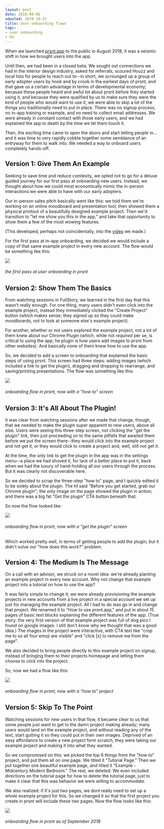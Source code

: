 ```yaml
---
layout: post
date: 2018-09-06
udpated: 2019-10-31
title: User onboarding flows
tags:
- user onboarding
- UX
---
```


When we launched <a href="https://prsnt.app" target="_blank">prsnt.app</a> to the public in August 2018, it was a seismic shift in how we brought users into the app.

Until then, we had been in a closed beta. We sought out connections we had in the interior design industry, asked for referrals, scoured Houzz and local lists for people to reach out to--in short, we scrounged up a group of early adopter users by hook and by crook in the earliest days of prsnt, and that gave us a certain advantage in terms of developmental economy; because these people heard and awful lot about prsnt before they started using it, and because they were qualified by us to make sure they were the kind of people who would want to use it, we were able to skip a lot of the things you traditionally need to put in place. There was no signup process, no in-app training or example, and no need to collect email addresses. We were already in constant contact with those early users, and we had explained the app to death by the time we let them touch it. 

Then, the exciting time came to open the doors and start letting people in... and it was time to very rapidly cobble together some semblance of an entryway for them to walk into. We needed a way to onboard users completely hands-off.

## Version 1: Give Them An Example

Seeking to save time and reduce comlexity, we opted not to go for a deluxe guided journey for our first pass at onboarding new users. Instead, we thought about how we could most economically mimic the in-person interactions we were able to have with our early adopters.

Our in-person sales pitch basically went like this: we told them we're working on an online moodboard and presentation tool, then showed them a physical printout of a beautifully designed example project. Then we'd transition to "let me show you this in the app," and take that opportunity to show them a few of the most wowing features. 

(This developed, perhaps not coincidentally, into the [video]({{site.baseurl}}/2018/09/05/video-production.html) we made.)

For the first pass at in-app onboarding, we decided we would include a copy of that same example project in every new account. The flow would be something like this:

![]({{site.baseurl}}/images/2018/09/06/flow-1.jpg)

###### the first pass at user onboarding in prsnt

## Version 2: Show Them The Basics

From watching sessions in FullStory, we learned in the first day that this wasn't really enough. For one thing, many users didn't even click into the example project, instead they immediately clicked the "Create Project" button (which makes sense; they signed up so they could make moodboards, not to look at someone else's example project). 

For another, whether or not users explored the example project, not a lot of them knew about our Chrome Plugin (which, while not _required_ per se, is critical to using the app; he plugin is how users add images to prsnt from other websites). And basically none of them knew how to use the app.

So, we decided to add a screen to onboarding that explained the basic steps of using prsnt. This screen had three steps: adding images (which included a link to get the plugin), dragging and dropping to rearrange, and saving/printing presentations. The flow was something like this:

![]({{site.baseurl}}/images/2018/09/06/flow-2.jpg)

###### onboarding flow in prsnt, now with a "how to" screen

## Version 3: It's All About The Plugin!

It was clear from watching sessions after we made that change, though, that we needed to make the plugin super apparent to new users, above all else. Users were seeing this three-step screen, not clicking the "get the plugin" link, then just proceeding on to the same pitfalls that awaited them before we put the screen there--they would click into the example project and not get it, or they would click to create a project and, well, still not get it. 

At the time, the only link to get the plugin in the app was in the settings menu--a place we had shoved it, for lack of a better place to put it, back when we had the luxury of hand-holding all our users through the process. But it was clearly not discoverable here.

So we decided to scrap the three-step "how to" page, and I quickly edited it to be solely about the plugin. The h1 said "Before you get started, grab our Chrome plugin"; the only image on the page showed the plugin in action; and there was a big fat "Get the plugin" CTA button beneath that. 

So now the flow looked like:

![]({{site.baseurl}}/images/2018/09/06/flow-3.jpg)

###### onboarding flow in prsnt, now with a "get the plugin" screen

Which worked pretty well, in terms of getting people to add the plugin; but it didn't solve our "how does this work?" problem.

## Version 4: The Medium Is The Message

On a call with an advisor, we struck on a novel idea: we're already planting an example project in every new account. Why not change that example project into a tutorial on how to use the app? 

It was fairly simple to change it; we were already provisioning the example projects in new accounts from a live project in a special account we set up just for managing the example project. All I had to do was go in and change that project. We renamed it to "How to use prsnt.app," and put in about 15 pages of basic text blocks explaining the different features of the app. (True story: the very first version of that example project was full of dog pics I found on google images. I still don't know why we thought that was a good idea.) The images in the project were interactive, with CTA text like "crop me to so all four emoji are visible" and "click [x] to remove me from the page".

We also decided to bring people directly to this example project on signup, instead of bringing them to their projects homepage and letting them choose to click into the project.

So, now we had a flow like this:

![]({{site.baseurl}}/images/2018/09/06/flow-4.jpg)

###### onboarding flow in prsnt, now with a "how to" project

## Version 5: Skip To The Point

Watching sessions for new users in that flow, it became clear to us that some people just want to get to the damn project making already; many users would land on the example project, and without reading any of the text, start gutting it so they could put in their own images. Deprived of an easy affordance to create a new project form scratch, they were taking our example project and making it into what they wanted. 

So we compromised on this: we picked the top 6 things from the "how to" project, and put them all on one page. We titled it "Tutorial Page." Then we put together one beautiful example page, and titled it "Example - Midcentury Modern Bedroom." The rest, we deleted. We even included directions on the tutorial page for how to delete the tutorial page, just to make it clear that this was behavior we were willing to accommodate. 

We also realized: if it's just two pages, we dont really need to set up a whole example project for this. So we changed it so that the first project you create in prsnt will include these two pages. Now the flow looks like this:

![]({{site.baseurl}}/images/2018/09/06/flow-5.jpg)

###### onboarding flow in prsnt as of September 2018 
